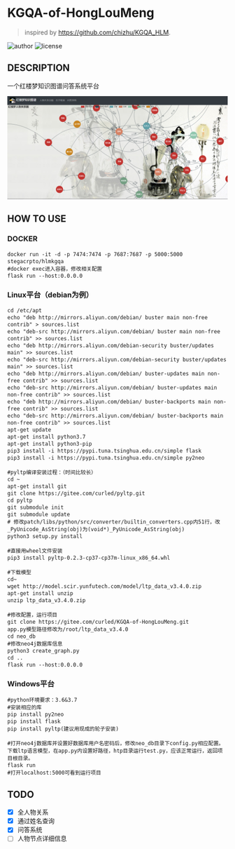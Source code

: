 # KGQA-of-HongLouMeng

> inspired by https://github.com/chizhu/KGQA_HLM.

![author](https://img.shields.io/badge/author-Curled-blueviolet.svg?style=plastic)
![license](https://img.shields.io/badge/license-MIT-brightgreen.svg?style=plastic)

## DESCRIPTION

一个红楼梦知识图谱问答系统平台

![screenshot](static/images/screenshot.png)

## HOW TO USE

### DOCKER

```shell
docker run -it -d -p 7474:7474 -p 7687:7687 -p 5000:5000 stegacrpto/hlmkgqa
#docker exec进入容器，修改相关配置
flask run --host:0.0.0.0
```

### Linux平台（debian为例）

```shell
cd /etc/apt
echo "deb http://mirrors.aliyun.com/debian/ buster main non-free contrib" > sources.list
echo "deb-src http://mirrors.aliyun.com/debian/ buster main non-free contrib" >> sources.list
echo "deb http://mirrors.aliyun.com/debian-security buster/updates main" >> sources.list
echo "deb-src http://mirrors.aliyun.com/debian-security buster/updates main" >> sources.list
echo "deb http://mirrors.aliyun.com/debian/ buster-updates main non-free contrib" >> sources.list
echo "deb-src http://mirrors.aliyun.com/debian/ buster-updates main non-free contrib" >> sources.list
echo "deb http://mirrors.aliyun.com/debian/ buster-backports main non-free contrib" >> sources.list
echo "deb-src http://mirrors.aliyun.com/debian/ buster-backports main non-free contrib" >> sources.list
apt-get update
apt-get install python3.7
apt-get install python3-pip
pip3 install -i https://pypi.tuna.tsinghua.edu.cn/simple flask
pip3 install -i https://pypi.tuna.tsinghua.edu.cn/simple py2neo

#pyltp编译安装过程：（时间比较长）
cd ~
apt-get install git
git clone https://gitee.com/curled/pyltp.git
cd pyltp
git submodule init
git submodule update
# 修改patch/libs/python/src/converter/builtin_converters.cpp内51行，改_PyUnicode_AsString(obj)为(void*)_PyUnicode_AsString(obj)  
python3 setup.py install

#直接用wheel文件安装
pip3 install pyltp-0.2.3-cp37-cp37m-linux_x86_64.whl

#下载模型
cd~
wget http://model.scir.yunfutech.com/model/ltp_data_v3.4.0.zip
apt-get install unzip
unzip ltp_data_v3.4.0.zip

#修改配置，运行项目
git clone https://gitee.com/curled/KGQA-of-HongLouMeng.git
app.py模型路径修改为/root/ltp_data_v3.4.0
cd neo_db
#修改neo4j数据库信息
python3 create_graph.py
cd ..
flask run --host:0.0.0.0
```

### Windows平台

```shell
#python环境要求：3.6&3.7
#安装相应的库
pip install py2neo
pip install flask
pip install pyltp(建议用现成的轮子安装)

#打开neo4j数据库并设置好数据库用户名密码后，修改neo_db目录下config.py相应配置。下载ltp语言模型，在app.py内设置好路径，htp目录运行test.py，应该正常运行，返回项目根目录。
flask run
#打开localhost:5000可看到运行项目
```



## TODO

- [x] 全人物关系
- [x] 通过姓名查询
- [x] 问答系统
- [ ] 人物节点详细信息